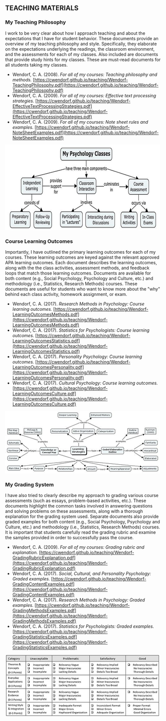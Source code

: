 ## TEACHING MATERIALS

### My Teaching Philosophy

I work to be very clear about how I approach teaching and about the expectations that I have for student behavior. These documents provide an overview of my teaching philosophy and style. Specifically, they elaborate on the expectations underlying the readings, the classroom environment, and the assessments for each of my classes. Also included are documents that provide study hints for my classes. These are must-read documents for all students taking my classes.

- Wendorf, C. A. (2008). *For all of my courses: Teaching philosophy and methods.* [https://cwendorf.github.io/teaching/Wendorf-TeachingPhilosophy.pdf](https://cwendorf.github.io/teaching/Wendorf-TeachingPhilosophy.pdf)
- Wendorf, C. A. (2009). *For all of my courses: Effective text processing strategies.* [https://cwendorf.github.io/teaching/Wendorf-EffectiveTextProcessingStrategies.pdf](https://cwendorf.github.io/teaching/Wendorf-EffectiveTextProcessingStrategies.pdf)
- Wendorf, C. A. (2009). *For all of my courses: Note sheet rules and examples.* [https://cwendorf.github.io/teaching/Wendorf-NoteSheetExamples.pdf](https://cwendorf.github.io/teaching/Wendorf-NoteSheetExamples.pdf)

![My Teaching Philosophy](ComponentChart.jpg)

### Course Learning Outcomes

Importantly, I have outlined the primary learning outcomes for each of my courses. These learning outcomes are keyed against the relevant approved APA learning outcomes. Each document describes the learning outcomes, along with the the class activities, assessment methods, and feedback loops that match those learning outcomes. Documents are available for both content (e.g., Social Psychology, Psychology and Culture, etc.) and methodology (i.e., Statistics, Research Methods) courses. These documents are useful for students who want to know more about the "why" behind each class activity, homework assignment, or exam.

- Wendorf, C. A. (2017). *Research Methods in Psychology: Course learning outcomes.* [https://cwendorf.github.io/teaching/Wendorf-LearningOutcomesMethods.pdf](https://cwendorf.github.io/teaching/Wendorf-LearningOutcomesMethods.pdf)
- Wendorf, C. A. (2017). *Statistics for Psychologists: Course learning outcomes.* [https://cwendorf.github.io/teaching/Wendorf-LearningOutcomesStatistics.pdf](https://cwendorf.github.io/teaching/Wendorf-LearningOutcomesStatistics.pdf)
- Wendorf, C. A. (2017). *Personality Psychology: Course learning outcomes.* [https://cwendorf.github.io/teaching/Wendorf-LearningOutcomesPersonality.pdf](https://cwendorf.github.io/teaching/Wendorf-LearningOutcomesPersonality.pdf)
- Wendorf, C. A. (2017). *Cultural Psychology: Course learning outcomes.* [https://cwendorf.github.io/teaching/Wendorf-LearningOutcomesCulture.pdf](https://cwendorf.github.io/teaching/Wendorf-LearningOutcomesCulture.pdf)

![Outcomes as a CMAP](CMapExample.jpg)

### My Grading System

I have also tried to clearly describe my approach to grading various course assessments (such as essays, problem-based activities, etc.). These documents highlight the common tasks involved in answering questions and solving problems on these assessments, along with a thorough explanation for the grading system used. Separate documents also provide graded examples for both content (e.g., Social Psychology, Psychology and Culture, etc.) and methodology (i.e., Statistics, Research Methods) courses. It is important that students carefully read the grading rubric and examine the samples provided in order to successfully pass the course.

- Wendorf, C. A. (2009). *For all of my courses: Grading rubric and explanation.* [https://cwendorf.github.io/teaching/Wendorf-GradingRubricExplanation.pdf](https://cwendorf.github.io/teaching/Wendorf-GradingRubricExplanation.pdf)
- Wendorf, C. A. (2017). *Social, Cultural, and Personality Psychology: Graded examples.* [https://cwendorf.github.io/teaching/Wendorf-GradingContentExamples.pdf](https://cwendorf.github.io/teaching/Wendorf-GradingContentExamples.pdf)
- Wendorf, C. A. (2017). *Research Methods in Psychology: Graded examples.* [https://cwendorf.github.io/teaching/Wendorf-GradingMethodsExamples.pdf](https://cwendorf.github.io/teaching/Wendorf-GradingMethodsExamples.pdf)
- Wendorf, C. A. (2017). *Statistics for Psychologists: Graded examples.* [https://cwendorf.github.io/teaching/Wendorf-GradingStatisticsExamples.pdf](https://cwendorf.github.io/teaching/Wendorf-GradingStatisticsExamples.pdf)

![Grading Rubric Chart](RubricExample.jpg)
